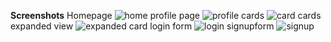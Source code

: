 **Screenshots** 
Homepage
![home](https://github.com/user-attachments/assets/07cf8588-4a20-4193-95ce-c19273416ca6)
profile page
![profile](https://github.com/user-attachments/assets/dc2ac413-255a-4312-bc10-70bc07c44a48)
cards
![card](https://github.com/user-attachments/assets/9f5d2e77-cbcf-45e6-8b5f-33db50c4c465)
cards expanded view
![expanded card](https://github.com/user-attachments/assets/7d7c3923-ec6b-4975-97ec-b38a98b9f67f)
login form
![login](https://github.com/user-attachments/assets/cad7cd3d-9035-4543-b4ba-407f74e82332)
signupform
![signup](https://github.com/user-attachments/assets/6af9a466-89ee-4bd0-9fa2-2c872a3737a6)

